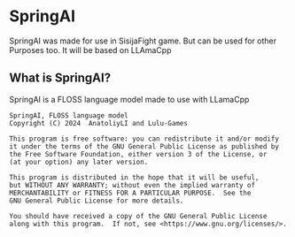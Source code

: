 # SpringAI
SpringAI was made for use in SisijaFight game. But can be used for other Purposes too. It will be based on LLAmaCpp
## What is SpringAI?
SpringAI is a FLOSS language model made to use with LLamaCpp

    SpringAI, FLOSS language model
    Copyright (C) 2024  AnatoliyLI and Lulu-Games

    This program is free software: you can redistribute it and/or modify
    it under the terms of the GNU General Public License as published by
    the Free Software Foundation, either version 3 of the License, or
    (at your option) any later version.

    This program is distributed in the hope that it will be useful,
    but WITHOUT ANY WARRANTY; without even the implied warranty of
    MERCHANTABILITY or FITNESS FOR A PARTICULAR PURPOSE.  See the
    GNU General Public License for more details.

    You should have received a copy of the GNU General Public License
    along with this program.  If not, see <https://www.gnu.org/licenses/>.

